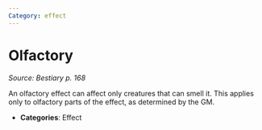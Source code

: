 ```yaml
---
Category: effect
---
```

# Olfactory  
*Source: Bestiary p. 168*  

An olfactory effect can affect only creatures that can smell it. This applies only to olfactory parts of the effect, as determined by the GM.

- **Categories**: Effect